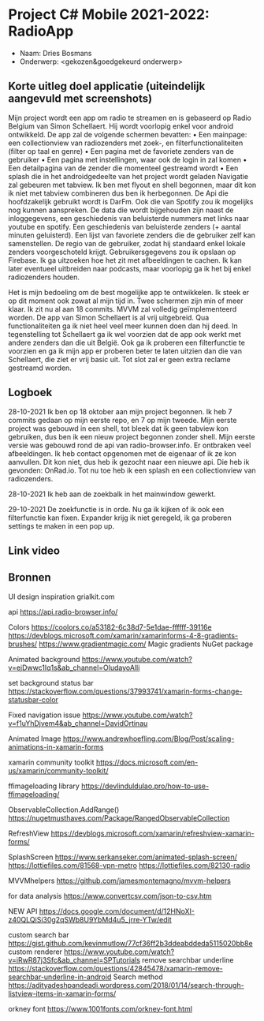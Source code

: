 # Project C# Mobile 2021-2022: RadioApp
* Naam: Dries Bosmans
* Onderwerp: <gekozen&goedgekeurd onderwerp>
## Korte uitleg doel applicatie (uiteindelijk aangevuld met screenshots)
Mijn project wordt een app om radio te streamen en is gebaseerd op Radio Belgium van Simon Schellaert. Hij wordt voorlopig enkel voor android ontwikkeld. De app zal de volgende schermen bevatten:
•	Een mainpage: een collectionview van radiozenders met zoek-, en filterfunctionaliteiten (filter op taal en genre)
•	Een pagina met de favoriete zenders van de gebruiker
•	Een pagina met instellingen, waar ook de login in zal komen
•	Een detailpagina van de zender die momenteel gestreamd wordt
•	Een splash die in het androidgedeelte van het project wordt geladen
Navigatie zal gebeuren met tabview. Ik ben met flyout en shell begonnen, maar dit kon ik niet met tabview combineren dus ben ik herbegonnen.
De Api die hoofdzakelijk gebruikt wordt is DarFm. Ook die van Spotify zou ik mogelijks nog kunnen aanspreken. 
De data die wordt bijgehouden zijn naast de inloggegevens, een geschiedenis van beluisterde nummers met links naar youtube en spotify. Een geschiedenis van beluisterde zenders (+ aantal minuten geluisterd). Een lijst van favoriete zenders die de gebruiker zelf kan samenstellen. De regio van de gebruiker, zodat hij standaard enkel lokale zenders voorgeschoteld krijgt. Gebruikersgegevens zou ik opslaan op Firebase. Ik ga uitzoeken hoe het zit met afbeeldingen te cachen. Ik kan later eventueel uitbreiden naar podcasts, maar voorlopig ga ik het bij enkel radiozenders houden.
   
Het is mijn bedoeling om de best mogelijke app te ontwikkelen. Ik steek er op dit moment ook zowat al mijn tijd in. Twee schermen zijn min of meer klaar. Ik zit nu al aan 18 commits. MVVM zal volledig geïmplementeerd worden. 
De app van Simon Schellaert is al vrij uitgebreid. Qua functionaliteiten ga ik niet heel veel meer kunnen doen dan hij deed. In tegenstelling tot Schellaert ga ik wel voorzien dat de app ook werkt met andere zenders dan die uit België. Ook ga ik proberen een filterfunctie te voorzien en ga ik mijn app er proberen beter te laten uitzien dan die van Schellaert, die ziet er vrij basic uit. Tot slot zal er geen extra reclame gestreamd worden. 

## Logboek
28-10-2021
Ik ben op 18 oktober aan mijn project begonnen. 
Ik heb 7 commits gedaan op mijn eerste repo, en 7 op mijn tweede. Mijn eerste project was gebouwd in een shell,
tot bleek dat ik geen tabview kon gebruiken, dus ben ik een nieuw project begonnen zonder shell.
Mijn eerste versie was gebouwd rond de api van radio-browser.info. Er ontbraken veel afbeeldingen.
Ik heb contact opgenomen met de eigenaar of ik ze kon aanvullen. Dit kon niet, dus heb ik gezocht naar een nieuwe api.
Die heb ik gevonden: OnRad.io. Tot nu toe heb ik een splash en een collectionview van radiozenders.

28-10-2021
Ik heb aan de zoekbalk in het mainwindow gewerkt.

29-10-2021
De zoekfunctie is in orde. Nu ga ik kijken of ik ook een filterfunctie kan fixen.
Expander krijg ik niet geregeld, ik ga proberen settings te maken in een pop up.

## Link video
## Bronnen
UI design inspiration
grialkit.com

api
https://api.radio-browser.info/

Colors
https://coolors.co/a53182-6c38d7-5e1dae-ffffff-39116e
https://devblogs.microsoft.com/xamarin/xamarinforms-4-8-gradients-brushes/
https://www.gradientmagic.com/
Magic gradients NuGet package

Animated background
https://www.youtube.com/watch?v=ejDwwc1Iq1s&ab_channel=OludayoAlli

set background status bar
https://stackoverflow.com/questions/37993741/xamarin-forms-change-statusbar-color

Fixed navigation issue
https://www.youtube.com/watch?v=f1uYhDjvem4&ab_channel=DavidOrtinau

Animated Image
https://www.andrewhoefling.com/Blog/Post/scaling-animations-in-xamarin-forms

xamarin community toolkit
https://docs.microsoft.com/en-us/xamarin/community-toolkit/

ffimageloading library
https://devlinduldulao.pro/how-to-use-ffimageloading/

ObservableCollection.AddRange()
https://nugetmusthaves.com/Package/RangedObservableCollection

RefreshView
https://devblogs.microsoft.com/xamarin/refreshview-xamarin-forms/

SplashScreen
https://www.serkanseker.com/animated-splash-screen/
https://lottiefiles.com/81568-vpn-metro
https://lottiefiles.com/82130-radio

MVVMhelpers
https://github.com/jamesmontemagno/mvvm-helpers

for data analysis
https://www.convertcsv.com/json-to-csv.htm

NEW API
https://docs.google.com/document/d/12HNoXI-z40QLQiSi30g2qSWb8U9YbMd4u5_jrre-YTw/edit

custom search bar
https://gist.github.com/kevinmutlow/77cf36ff2b3ddeabddeda5115020bb8e
custom renderer
https://www.youtube.com/watch?v=iRwR87j3Sfc&ab_channel=SPTutorials
remove searchbar underline
https://stackoverflow.com/questions/42845478/xamarin-remove-searchbar-underline-in-android
Search method
https://adityadeshpandeadi.wordpress.com/2018/01/14/search-through-listview-items-in-xamarin-forms/

orkney font
https://www.1001fonts.com/orkney-font.html
